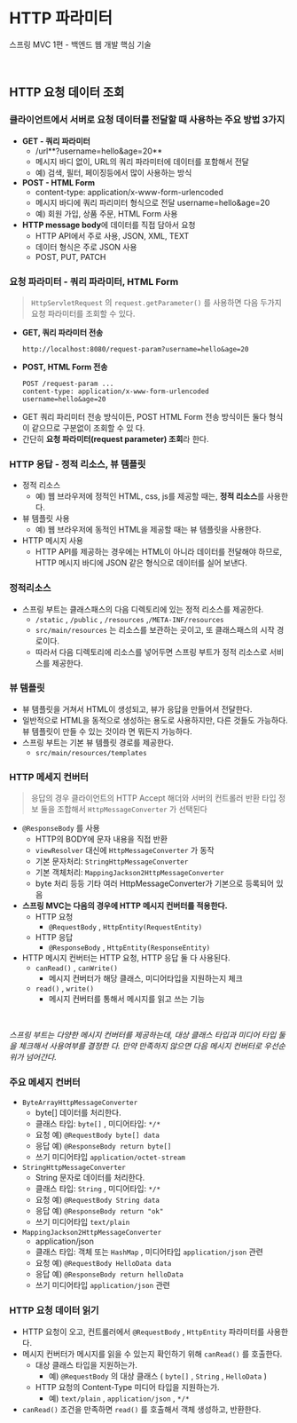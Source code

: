 # HTTP 파라미터
스프링 MVC 1편 - 백엔드 웹 개발 핵심 기술

<br>

## HTTP 요청 데이터 조회

### 클라이언트에서 서버로 요청 데이터를 전달할 때 사용하는 주요 방법 3가지
* **GET - 쿼리 파라미터**
  * /url**?username=hello&age=20**
  * 메시지 바디 없이, URL의 쿼리 파라미터에 데이터를 포함해서 전달
  * 예) 검색, 필터, 페이징등에서 많이 사용하는 방식
* **POST - HTML Form**
  * content-type: application/x-www-form-urlencoded
  * 메시지 바디에 쿼리 파리미터 형식으로 전달 username=hello&age=20
  * 예) 회원 가입, 상품 주문, HTML Form 사용
* **HTTP message body**에 데이터를 직접 담아서 요청
  * HTTP API에서 주로 사용, JSON, XML, TEXT
  * 데이터 형식은 주로 JSON 사용
  * POST, PUT, PATCH

### 요청 파라미터 - 쿼리 파라미터, HTML Form
> `HttpServletRequest` 의 `request.getParameter()` 를 사용하면 다음 두가지 요청 파라미터를 조회할 수 있다.
* **GET, 쿼리 파라미터 전송**
  ```
  http://localhost:8080/request-param?username=hello&age=20
  ```
* **POST, HTML Form 전송**
  ```
  POST /request-param ...
  content-type: application/x-www-form-urlencoded
  username=hello&age=20
  ```
* GET 쿼리 파리미터 전송 방식이든, POST HTML Form 전송 방식이든 둘다 형식이 같으므로 구분없이 조회할 수 있 다.
* 간단히 **요청 파라미터(request parameter) 조회**라 한다.

### HTTP 응답 - 정적 리소스, 뷰 템플릿
* 정적 리소스
  * 예) 웹 브라우저에 정적인 HTML, css, js를 제공할 때는, **정적 리소스**를 사용한다.
* 뷰 템플릿 사용
  * 예) 웹 브라우저에 동적인 HTML을 제공할 때는 뷰 템플릿을 사용한다.
* HTTP 메시지 사용
   * HTTP API를 제공하는 경우에는 HTML이 아니라 데이터를 전달해야 하므로, HTTP 메시지 바디에 JSON 같은 형식으로 데이터를 실어 보낸다.

### 정적리소스
* 스프링 부트는 클래스패스의 다음 디렉토리에 있는 정적 리소스를 제공한다.
   * `/static` , `/public` , `/resources` ,`/META-INF/resources`
   * `src/main/resources` 는 리소스를 보관하는 곳이고, 또 클래스패스의 시작 경로이다.
   * 따라서 다음 디렉토리에 리소스를 넣어두면 스프링 부트가 정적 리소스로 서비스를 제공한다.

### 뷰 템플릿
* 뷰 템플릿을 거쳐서 HTML이 생성되고, 뷰가 응답을 만들어서 전달한다.
* 일반적으로 HTML을 동적으로 생성하는 용도로 사용하지만, 다른 것들도 가능하다. 뷰 템플릿이 만들 수 있는 것이라 면 뭐든지 가능하다.
* 스프링 부트는 기본 뷰 템플릿 경로를 제공한다.
  * `src/main/resources/templates`

### HTTP 메세지 컨버터
>  응답의 경우 클라이언트의 HTTP Accept 해더와 서버의 컨트롤러 반환 타입 정보 둘을 조합해서 `HttpMessageConverter` 가 선택된다
* `@ResponseBody` 를 사용
  * HTTP의 BODY에 문자 내용을 직접 반환
  * `viewResolver` 대신에 `HttpMessageConverter` 가 동작
  * 기본 문자처리: `StringHttpMessageConverter`
  * 기본 객체처리: `MappingJackson2HttpMessageConverter`
  * byte 처리 등등 기타 여러 HttpMessageConverter가 기본으로 등록되어 있음
* **스프링 MVC는 다음의 경우에 HTTP 메시지 컨버터를 적용한다.**
  * HTTP 요청
    * `@RequestBody` , `HttpEntity(RequestEntity)`
  * HTTP 응답
    * `@ResponseBody` , `HttpEntity(ResponseEntity)`
* HTTP 메시지 컨버터는 HTTP 요청, HTTP 응답 둘 다 사용된다.
  * `canRead()` , `canWrite()`
    * 메시지 컨버터가 해당 클래스, 미디어타입을 지원하는지 체크
  * `read()` , `write()`
     * 메시지 컨버터를 통해서 메시지를 읽고 쓰는 기능

<br>
     
*스프링 부트는 다양한 메시지 컨버터를 제공하는데, 대상 클래스 타입과 미디어 타입 둘을 체크해서 사용여부를 결정한 다. 만약 만족하지 않으면 다음 메시지 컨버터로 우선순위가 넘어간다.*

### 주요 메세지 컨버터
* `ByteArrayHttpMessageConverter`
  * byte[] 데이터를 처리한다.
  * 클래스 타입: `byte[]` , 미디어타입: `*/*`
  * 요청 예) `@RequestBody byte[] data`
  * 응답 예) `@ResponseBody return byte[]`
  * 쓰기 미디어타입 `application/octet-stream`
* `StringHttpMessageConverter`
  * String 문자로 데이터를 처리한다.
  * 클래스 타입: `String` , 미디어타입: `*/*`
  * 요청 예) `@RequestBody String data`
  * 응답 예) `@ResponseBody return "ok"`
  * 쓰기 미디어타입 `text/plain`
* `MappingJackson2HttpMessageConverter`
  * application/json
  * 클래스 타입: 객체 또는 `HashMap` , 미디어타입 `application/json` 관련
  * 요청 예) `@RequestBody HelloData data`
  * 응답 예) `@ResponseBody return helloData`
  * 쓰기 미디어타입 `application/json` 관련

### HTTP 요청 데이터 읽기
* HTTP 요청이 오고, 컨트롤러에서 `@RequestBody` , `HttpEntity` 파라미터를 사용한다.
* 메시지 컨버터가 메시지를 읽을 수 있는지 확인하기 위해 `canRead()` 를 호출한다.
   * 대상 클래스 타입을 지원하는가.
      * 예) `@RequestBody` 의 대상 클래스 ( `byte[]` , `String` , `HelloData` )
   * HTTP 요청의 Content-Type 미디어 타입을 지원하는가.
      * 예) `text/plain` , `application/json` , `*/*`
* `canRead()` 조건을 만족하면 `read()` 를 호출해서 객체 생성하고, 반환한다.
